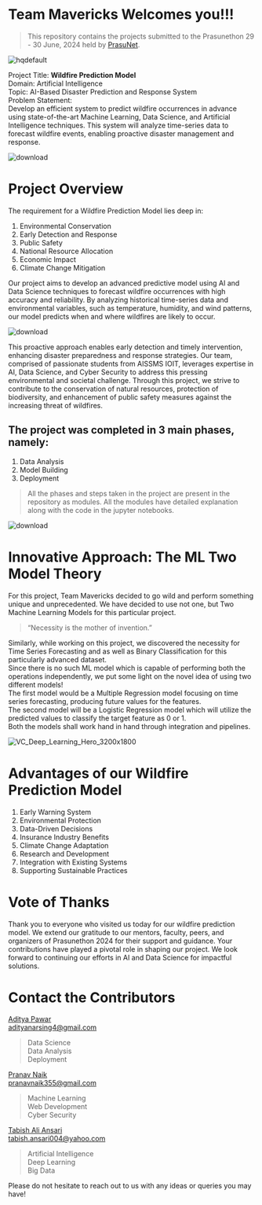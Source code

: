 # Team Mavericks Welcomes you!!!
> This repository contains the projects submitted to the Prasunethon 29 - 30 June, 2024 held by [PrasuNet](https://prasunet.com/).

![hqdefault](https://github.com/tabishaliansari/Prasunethon-Mavericks/assets/141923176/b2bf3dd1-d8a6-46f8-95ef-ab8de0900dbd)

Project Title: **Wildfire Prediction Model**  
Domain: Artificial Intelligence  
Topic: AI-Based Disaster Prediction and Response System  
Problem Statement:  
Develop an efficient system to predict wildfire occurrences in advance using state-of-the-art Machine Learning, Data Science, and Artificial Intelligence techniques. This system will analyze time-series data to forecast wildfire events, enabling proactive disaster management and response.  

![download](https://github.com/tabishaliansari/Prasunethon-Mavericks/assets/141923176/d92ba5bf-9c61-440b-8df4-2002f8147df0)

# Project Overview
The requirement for a Wildfire Prediction Model lies deep in:
1. Environmental Conservation
2. Early Detection and Response
3. Public Safety
4. National Resource Allocation
5. Economic Impact
6. Climate Change Mitigation

Our project aims to develop an advanced predictive model using AI and Data Science techniques to forecast wildfire occurrences with high accuracy and reliability. By analyzing historical time-series data and environmental variables, such as temperature, humidity, and wind patterns, our model predicts when and where wildfires are likely to occur.

![download](https://github.com/tabishaliansari/Prasunethon-Mavericks/assets/141923176/b3397d58-0067-4686-acf0-8b20c6a87087)

This proactive approach enables early detection and timely intervention, enhancing disaster preparedness and response strategies. Our team, comprised of passionate students from AISSMS IOIT, leverages expertise in AI, Data Science, and Cyber Security to address this pressing environmental and societal challenge. Through this project, we strive to contribute to the conservation of natural resources, protection of biodiversity, and enhancement of public safety measures against the increasing threat of wildfires.

## The project was completed in 3 main phases, namely:
1. Data Analysis
2. Model Building
3. Deployment
> All the phases and steps taken in the project are present in the repository as modules.
> All the modules have detailed explanation along with the code in the jupyter notebooks.

![download](https://github.com/tabishaliansari/Prasunethon-Mavericks/assets/141923176/b28bcc2a-a565-4f0c-8bad-cfb9bac36ff2)

# Innovative Approach: **The ML Two Model Theory**
For this project, Team Mavericks decided to go wild and perform something unique and unprecedented.
We have decided to use not one, but Two Machine Learning Models for this particular project.

> “Necessity is the mother of invention.”

Similarly, while working on this project, we discovered the necessity for Time Series Forecasting and as well as Binary Classification for this particularly advanced dataset.  
Since there is no such ML model which is capable of performing both the operations independently, we put some light on the novel idea of using two different models!  
The first model would be a Multiple Regression model focusing on time series forecasting, producing future values for the features.  
The second model will be a Logistic Regression model which will utilize the predicted values to classify the target feature as 0 or 1.  
Both the models shall work hand in hand through integration and pipelines.  

![VC_Deep_Learning_Hero_3200x1800](https://github.com/tabishaliansari/Prasunethon-Mavericks/assets/141923176/2a8865bc-7471-4bd3-9d33-95911d79f1a8)

# Advantages of our Wildfire Prediction Model
1. Early Warning System
2. Environmental Protection
3. Data-Driven Decisions
4. Insurance Industry Benefits
5. Climate Change Adaptation
6. Research and Development
7. Integration with Existing Systems
8. Supporting Sustainable Practices

# Vote of Thanks
Thank you to everyone who visited us today for our wildfire prediction model. We extend our gratitude to our mentors, faculty, peers, and organizers of Prasunethon 2024 for their support and guidance. Your contributions have played a pivotal role in shaping our project. We look forward to continuing our efforts in AI and Data Science for impactful solutions.  

# Contact the Contributors
[Aditya Pawar](https://www.linkedin.com/in/aditya-pawar-96425323a/)  
adityanarsing4@gmail.com  
> Data Science  
> Data Analysis  
> Deployment

[Pranav Naik](https://www.linkedin.com/in/pranav-naik-07503a264/)  
pranavnaik355@gmail.com  
> Machine Learning  
> Web Development  
> Cyber Security  

[Tabish Ali Ansari](https://www.linkedin.com/in/tabishaliansari/)  
tabish.ansari004@yahoo.com  
> Artificial Intelligence  
> Deep Learning  
> Big Data

Please do not hesitate to reach out to us with any ideas or queries you may have!
